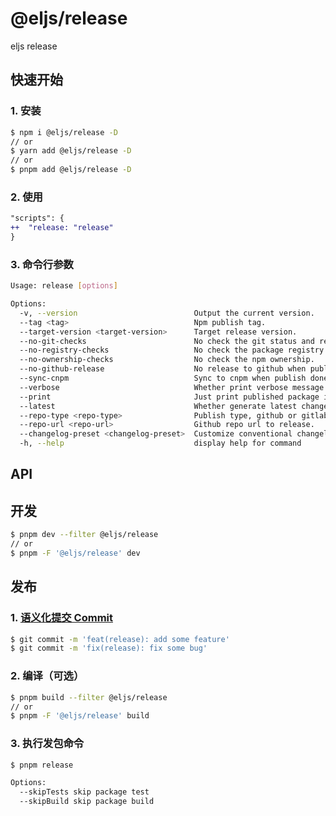 # @eljs/release

eljs release

## 快速开始

### 1. 安装

```bash
$ npm i @eljs/release -D
// or
$ yarn add @eljs/release -D
// or
$ pnpm add @eljs/release -D
```

### 2. 使用

```diff
"scripts": {
++  "release: "release"
}
```

### 3. 命令行参数

```bash
Usage: release [options]

Options:
  -v, --version                          Output the current version.
  --tag <tag>                            Npm publish tag.
  --target-version <target-version>      Target release version.
  --no-git-checks                        No check the git status and remote.
  --no-registry-checks                   No check the package registry.
  --no-ownership-checks                  No check the npm ownership.
  --no-github-release                    No release to github when publish down.
  --sync-cnpm                            Sync to cnpm when publish done.
  --verbose                              Whether print verbose message.
  --print                                Just print published package info.
  --latest                               Whether generate latest changelog.
  --repo-type <repo-type>                Publish type, github or gitlab.
  --repo-url <repo-url>                  Github repo url to release.
  --changelog-preset <changelog-preset>  Customize conventional changelog preset.
  -h, --help                             display help for command
```

## API

## 开发

```bash
$ pnpm dev --filter @eljs/release
// or
$ pnpm -F '@eljs/release' dev
```

## 发布

### 1. [语义化提交 Commit](https://www.conventionalcommits.org/en/v1.0.0/#summary)

```bash
$ git commit -m 'feat(release): add some feature'
$ git commit -m 'fix(release): fix some bug'
```

### 2. 编译（可选）

```bash
$ pnpm build --filter @eljs/release
// or
$ pnpm -F '@eljs/release' build
```

### 3. 执行发包命令

```bash
$ pnpm release

Options:
  --skipTests skip package test
  --skipBuild skip package build
```
